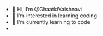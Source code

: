 - 👋 Hi, I’m @GhaatkiVaishnavi
- 👀 I’m interested in learning coding
- 🌱 I’m currently learning to code
- 
<!---
GhaatkiVaishnavi/GhaatkiVaishnavi is a ✨ special ✨ repository because its `README.md` (this file) appears on your GitHub profile.
You can click the Preview link to take a look at your changes.
--->

